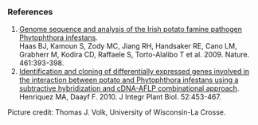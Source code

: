 ### References

1.  [Genome sequence and analysis of the Irish potato famine pathogen
    Phytophthora
    infestans](http://europepmc.org/abstract/MED/19741609).\
    Haas BJ, Kamoun S, Zody MC, Jiang RH, Handsaker RE, Cano LM,
    Grabherr M, Kodira CD, Raffaele S, Torto-Alalibo T et al. 2009.
    Nature. 461:393-398.
2.  [Identification and cloning of differentially expressed genes
    involved in the interaction between potato and Phytophthora
    infestans using a subtractive hybridization and cDNA-AFLP
    combinational
    approach](http://europepmc.org/abstract/MED/20537041).\
    Henriquez MA, Daayf F. 2010. J Integr Plant Biol. 52:453-467.

Picture credit: Thomas J. Volk, University of Wisconsin-La Crosse.
